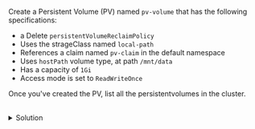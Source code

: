 Create a Persistent Volume (PV) named `pv-volume` that has the following specifications:
- a Delete `persistentVolumeReclaimPolicy`
- Uses the strageClass named `local-path`
- References a claim named `pv-claim` in the default namespace
- Uses `hostPath` volume type, at path `/mnt/data`
- Has a capacity of `1Gi`
- Access mode is set to `ReadWriteOnce`

Once you've created the PV, list all the persistentvolumes in the cluster.

<br>
<details><summary>Solution</summary>
<br>

```bash
cat <<EOF | k apply -f -
apiVersion: v1
kind: PersistentVolume
metadata:
  name: pv-volume
spec:
  persistentVolumeReclaimPolicy: Delete
  storageClassName: "local-path"
  claimRef:
    name: pv-claim
    namespace: default
  hostPath:
    path: "/mnt/data"
  capacity:
    storage: 1Gi
  accessModes:
    - ReadWriteOnce
EOF
```{{exec}}

List the PVs:
```bash
k get pv
```{{exec}}

</details>